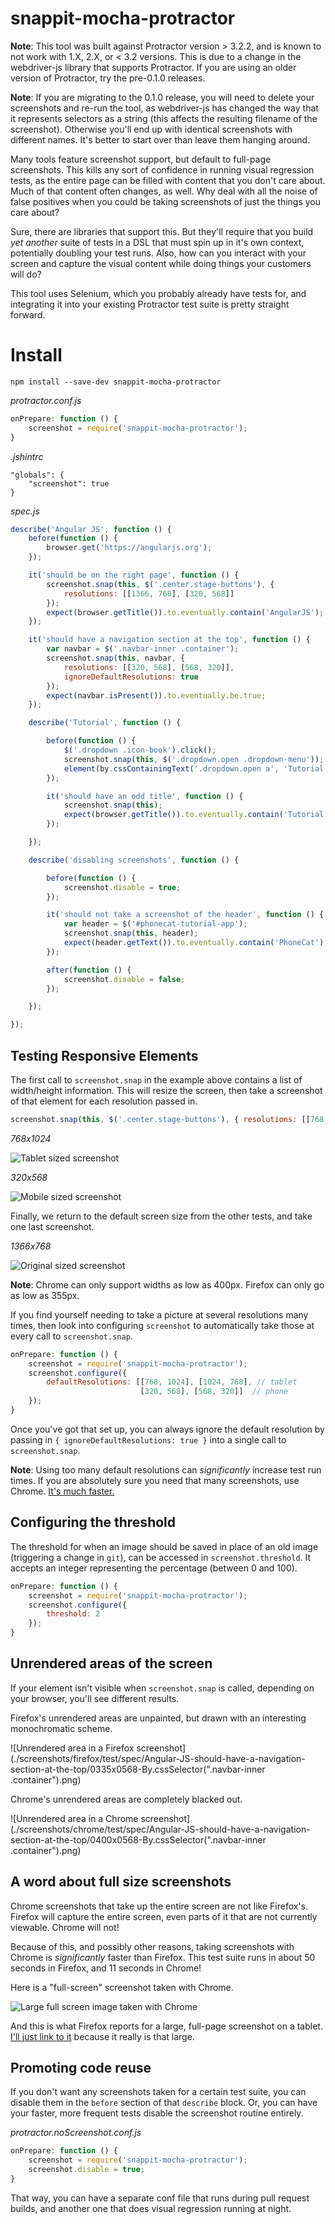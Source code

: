 # snappit-mocha-protractor

**Note**: This tool was built against Protractor version > 3.2.2, and is known to not work with 1.X, 2.X, or < 3.2 versions. This is due to a change in the webdriver-js library that supports Protractor. If you are using an older version of Protractor, try the pre-0.1.0 releases.

**Note**: If you are migrating to the 0.1.0 release, you will need to delete your screenshots and re-run the tool, as webdriver-js has changed the way that it represents selectors as a string (this affects the resulting filename of the screenshot). Otherwise you'll end up with identical screenshots with different names. It's better to start over than leave them hanging around.

Many tools feature screenshot support, but default to full-page screenshots. This kills any sort of confidence in running visual regression tests, as the entire page can be filled with content that you don't care about. Much of that content often changes, as well. Why deal with all the noise of false positives when you could be taking screenshots of just the things you care about?

Sure, there are libraries that support this. But they'll require that you build *yet another* suite of tests in a DSL that must spin up in it's own context, potentially doubling your test runs. Also, how can you interact with your screen and capture the visual content while doing things your customers will do?

This tool uses Selenium, which you probably already have tests for, and integrating it into your existing Protractor test suite is pretty straight forward.

# Install

    npm install --save-dev snappit-mocha-protractor

*protractor.conf.js*

```js
onPrepare: function () {
    screenshot = require('snappit-mocha-protractor');
}
```

*.jshintrc*

    "globals": {
        "screenshot": true
    }

*spec.js*

```js
describe('Angular JS', function () {
    before(function () {
        browser.get('https://angularjs.org');
    });

    it('should be on the right page', function () {
        screenshot.snap(this, $('.center.stage-buttons'), {
            resolutions: [[1366, 768], [320, 568]]
        });
        expect(browser.getTitle()).to.eventually.contain('AngularJS');
    });

    it('should have a navigation section at the top', function () {
        var navbar = $('.navbar-inner .container');
        screenshot.snap(this, navbar, {
            resolutions: [[320, 568], [568, 320]],
            ignoreDefaultResolutions: true
        });
        expect(navbar.isPresent()).to.eventually.be.true;
    });

    describe('Tutorial', function () {

        before(function () {
            $('.dropdown .icon-book').click();
            screenshot.snap(this, $('.dropdown.open .dropdown-menu'));
            element(by.cssContainingText('.dropdown.open a', 'Tutorial')).click();
        });

        it('should have an odd title', function () {
            screenshot.snap(this);
            expect(browser.getTitle()).to.eventually.contain('Tutorial: Tutorial');
        });

    });

    describe('disabling screenshots', function () {

        before(function () {
            screenshot.disable = true;
        });

        it('should not take a screenshot of the header', function () {
            var header = $('#phonecat-tutorial-app');
            screenshot.snap(this, header);
            expect(header.getText()).to.eventually.contain('PhoneCat');
        });

        after(function () {
            screenshot.disable = false;
        });

    });

});
```

## Testing Responsive Elements

The first call to `screenshot.snap` in the example above contains a list of width/height information. This will resize the screen, then take a screenshot of that element for each resolution passed in.

```js
screenshot.snap(this, $('.center.stage-buttons'), { resolutions: [[768, 1024], [320, 568]] });
```

*768x1024*

![Tablet sized screenshot](./screenshots/firefox/test/spec/Angular-JS-should-be-on-the-right-page/0768x1024-By.cssSelector(".center.stage-buttons").png)

*320x568*

![Mobile sized screenshot](./screenshots/firefox/test/spec/Angular-JS-should-be-on-the-right-page/0335x0568-By.cssSelector(".center.stage-buttons").png)

Finally, we return to the default screen size from the other tests, and take one last screenshot.

*1366x768*

![Original sized screenshot](screenshots/firefox/test/spec/Angular-JS-should-be-on-the-right-page/1366x0768-By.cssSelector(".center.stage-buttons").png)

**Note**: Chrome can only support widths as low as 400px. Firefox can only go as low as 355px.

If you find yourself needing to take a picture at several resolutions many times, then look into configuring `screenshot` to automatically take those at every call to `screenshot.snap`.

```js
onPrepare: function () {
    screenshot = require('snappit-mocha-protractor');
    screenshot.configure({
        defaultResolutions: [[768, 1024], [1024, 768], // tablet
                             [320, 568], [568, 320]]  // phone
    });
}
```

Once you've got that set up, you can always ignore the default resolution by passing in `{ ignoreDefaultResolutions: true }` into a single call to `screenshot.snap`.

**Note**: Using too many default resolutions can *significantly* increase test run times. If you are absolutely sure you need that many screenshots, use Chrome. [It's much faster.](#a-word-about-full-size-screenshots)

## Configuring the threshold

The threshold for when an image should be saved in place of an old image (triggering a change in `git`), can be accessed in `screenshot.threshold`. It accepts an integer representing the percentage (between 0 and 100).

```js
onPrepare: function () {
    screenshot = require('snappit-mocha-protractor');
    screenshot.configure({
        threshold: 2
    });
}
```

## Unrendered areas of the screen

If your element isn't visible when `screenshot.snap` is called, depending on your browser, you'll see different results.

Firefox's unrendered areas are unpainted, but drawn with an interesting monochromatic scheme.

![Unrendered area in a Firefox screenshot](./screenshots/firefox/test/spec/Angular-JS-should-have-a-navigation-section-at-the-top/0335x0568-By.cssSelector(".navbar-inner .container").png)

Chrome's unrendered areas are completely blacked out.

![Unrendered area in a Chrome screenshot](./screenshots/chrome/test/spec/Angular-JS-should-have-a-navigation-section-at-the-top/0400x0568-By.cssSelector(".navbar-inner .container").png)

## A word about full size screenshots

Chrome screenshots that take up the entire screen are not like Firefox's. Firefox will capture the entire screen, even parts of it that are not currently viewable. Chrome will not!

Because of this, and possibly other reasons, taking screenshots with Chrome is *significantly* faster than Firefox. This test suite runs in about 50 seconds in Firefox, and 11 seconds in Chrome!

Here is a "full-screen" screenshot taken with Chrome.

![Large full screen image taken with Chrome](./screenshots/chrome/test/spec/Angular-JS-Tutorial-should-have-an-odd-title/0768x1024-full-screen.png)

And this is what Firefox reports for a large, full-page screenshot on a tablet. [I'll just link to it](./screenshots/firefox/test/spec/Angular-JS-Tutorial-should-have-an-odd-title/0768x1024-full-screen.png) because it really is that large.

## Promoting code reuse

If you don't want any screenshots taken for a certain test suite, you can disable them in the `before` section of that `describe` block. Or, you can have your faster, more frequent tests disable the screenshot routine entirely.

*protractor.noScreenshot.conf.js*

```js
onPrepare: function () {
    screenshot = require('snappit-mocha-protractor');
    screenshot.disable = true;
}
```

That way, you can have a separate conf file that runs during pull request builds, and another one that does visual regression running at night.
